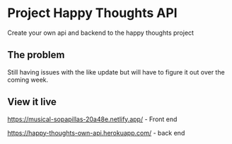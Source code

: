 # Project Happy Thoughts API

Create your own api and backend to the happy thoughts project

## The problem

Still having issues with the like update but will have to figure it out over the coming week. 

## View it live

https://musical-sopapillas-20a48e.netlify.app/ - Front end

https://happy-thoughts-own-api.herokuapp.com/ - back end